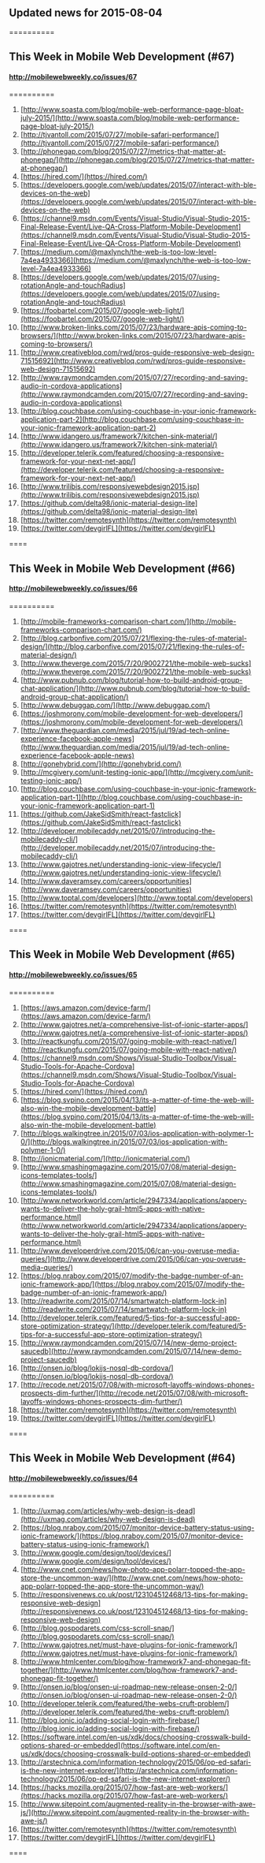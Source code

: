 ## Updated news for 2015-08-04 

==========
## This Week in Mobile Web Development (#67)
#### http://mobilewebweekly.co/issues/67

==========
  1. [http://www.soasta.com/blog/mobile-web-performance-page-bloat-july-2015/](http://www.soasta.com/blog/mobile-web-performance-page-bloat-july-2015/) 
  2. [http://tjvantoll.com/2015/07/27/mobile-safari-performance/](http://tjvantoll.com/2015/07/27/mobile-safari-performance/) 
  3. [http://phonegap.com/blog/2015/07/27/metrics-that-matter-at-phonegap/](http://phonegap.com/blog/2015/07/27/metrics-that-matter-at-phonegap/) 
  4. [https://hired.com/](https://hired.com/) 
  6. [https://developers.google.com/web/updates/2015/07/interact-with-ble-devices-on-the-web](https://developers.google.com/web/updates/2015/07/interact-with-ble-devices-on-the-web) 
  7. [https://channel9.msdn.com/Events/Visual-Studio/Visual-Studio-2015-Final-Release-Event/Live-QA-Cross-Platform-Mobile-Development](https://channel9.msdn.com/Events/Visual-Studio/Visual-Studio-2015-Final-Release-Event/Live-QA-Cross-Platform-Mobile-Development) 
  8. [https://medium.com/@maxlynch/the-web-is-too-low-level-7a4ea4933366](https://medium.com/@maxlynch/the-web-is-too-low-level-7a4ea4933366) 
  9. [https://developers.google.com/web/updates/2015/07/using-rotationAngle-and-touchRadius](https://developers.google.com/web/updates/2015/07/using-rotationAngle-and-touchRadius) 
  10. [https://foobartel.com/2015/07/google-web-light/](https://foobartel.com/2015/07/google-web-light/) 
  11. [http://www.broken-links.com/2015/07/23/hardware-apis-coming-to-browsers/](http://www.broken-links.com/2015/07/23/hardware-apis-coming-to-browsers/) 
  12. [http://www.creativebloq.com/rwd/pros-guide-responsive-web-design-71515692](http://www.creativebloq.com/rwd/pros-guide-responsive-web-design-71515692) 
  13. [http://www.raymondcamden.com/2015/07/27/recording-and-saving-audio-in-cordova-applications](http://www.raymondcamden.com/2015/07/27/recording-and-saving-audio-in-cordova-applications) 
  14. [http://blog.couchbase.com/using-couchbase-in-your-ionic-framework-application-part-2](http://blog.couchbase.com/using-couchbase-in-your-ionic-framework-application-part-2) 
  15. [http://www.idangero.us/framework7/kitchen-sink-material/](http://www.idangero.us/framework7/kitchen-sink-material/) 
  16. [http://developer.telerik.com/featured/choosing-a-responsive-framework-for-your-next-net-app/](http://developer.telerik.com/featured/choosing-a-responsive-framework-for-your-next-net-app/) 
  17. [http://www.trilibis.com/responsivewebdesign2015.jsp](http://www.trilibis.com/responsivewebdesign2015.jsp) 
  18. [https://github.com/delta98/ionic-material-design-lite](https://github.com/delta98/ionic-material-design-lite) 
  19. [https://twitter.com/remotesynth](https://twitter.com/remotesynth) 
  20. [https://twitter.com/devgirlFL](https://twitter.com/devgirlFL) 

====
## This Week in Mobile Web Development (#66)
#### http://mobilewebweekly.co/issues/66

==========
  1. [http://mobile-frameworks-comparison-chart.com/](http://mobile-frameworks-comparison-chart.com/) 
  2. [http://blog.carbonfive.com/2015/07/21/flexing-the-rules-of-material-design/](http://blog.carbonfive.com/2015/07/21/flexing-the-rules-of-material-design/) 
  3. [http://www.theverge.com/2015/7/20/9002721/the-mobile-web-sucks](http://www.theverge.com/2015/7/20/9002721/the-mobile-web-sucks) 
  4. [http://www.pubnub.com/blog/tutorial-how-to-build-android-group-chat-application/](http://www.pubnub.com/blog/tutorial-how-to-build-android-group-chat-application/) 
  6. [http://www.debuggap.com/](http://www.debuggap.com/) 
  7. [https://joshmorony.com/mobile-development-for-web-developers/](https://joshmorony.com/mobile-development-for-web-developers/) 
  8. [http://www.theguardian.com/media/2015/jul/19/ad-tech-online-experience-facebook-apple-news](http://www.theguardian.com/media/2015/jul/19/ad-tech-online-experience-facebook-apple-news) 
  9. [http://gonehybrid.com/](http://gonehybrid.com/) 
  10. [http://mcgivery.com/unit-testing-ionic-app/](http://mcgivery.com/unit-testing-ionic-app/) 
  11. [http://blog.couchbase.com/using-couchbase-in-your-ionic-framework-application-part-1](http://blog.couchbase.com/using-couchbase-in-your-ionic-framework-application-part-1) 
  12. [https://github.com/JakeSidSmith/react-fastclick](https://github.com/JakeSidSmith/react-fastclick) 
  13. [http://developer.mobilecaddy.net/2015/07/introducing-the-mobilecaddy-cli/](http://developer.mobilecaddy.net/2015/07/introducing-the-mobilecaddy-cli/) 
  14. [http://www.gajotres.net/understanding-ionic-view-lifecycle/](http://www.gajotres.net/understanding-ionic-view-lifecycle/) 
  15. [http://www.daveramsey.com/careers/opportunities](http://www.daveramsey.com/careers/opportunities) 
  17. [http://www.toptal.com/developers](http://www.toptal.com/developers) 
  19. [https://twitter.com/remotesynth](https://twitter.com/remotesynth) 
  20. [https://twitter.com/devgirlFL](https://twitter.com/devgirlFL) 

====
## This Week in Mobile Web Development (#65)
#### http://mobilewebweekly.co/issues/65

==========
  1. [https://aws.amazon.com/device-farm/](https://aws.amazon.com/device-farm/) 
  2. [http://www.gajotres.net/a-comprehensive-list-of-ionic-starter-apps/](http://www.gajotres.net/a-comprehensive-list-of-ionic-starter-apps/) 
  3. [http://reactkungfu.com/2015/07/going-mobile-with-react-native/](http://reactkungfu.com/2015/07/going-mobile-with-react-native/) 
  4. [https://channel9.msdn.com/Shows/Visual-Studio-Toolbox/Visual-Studio-Tools-for-Apache-Cordova](https://channel9.msdn.com/Shows/Visual-Studio-Toolbox/Visual-Studio-Tools-for-Apache-Cordova) 
  5. [https://hired.com/](https://hired.com/) 
  7. [https://blog.svpino.com/2015/04/13/its-a-matter-of-time-the-web-will-also-win-the-mobile-development-battle](https://blog.svpino.com/2015/04/13/its-a-matter-of-time-the-web-will-also-win-the-mobile-development-battle) 
  8. [http://blogs.walkingtree.in/2015/07/03/ios-application-with-polymer-1-0/](http://blogs.walkingtree.in/2015/07/03/ios-application-with-polymer-1-0/) 
  9. [http://ionicmaterial.com/](http://ionicmaterial.com/) 
  10. [http://www.smashingmagazine.com/2015/07/08/material-design-icons-templates-tools/](http://www.smashingmagazine.com/2015/07/08/material-design-icons-templates-tools/) 
  12. [http://www.networkworld.com/article/2947334/applications/appery-wants-to-deliver-the-holy-grail-html5-apps-with-native-performance.html](http://www.networkworld.com/article/2947334/applications/appery-wants-to-deliver-the-holy-grail-html5-apps-with-native-performance.html) 
  13. [http://www.developerdrive.com/2015/06/can-you-overuse-media-queries/](http://www.developerdrive.com/2015/06/can-you-overuse-media-queries/) 
  14. [https://blog.nraboy.com/2015/07/modify-the-badge-number-of-an-ionic-framework-app/](https://blog.nraboy.com/2015/07/modify-the-badge-number-of-an-ionic-framework-app/) 
  15. [http://readwrite.com/2015/07/14/smartwatch-platform-lock-in](http://readwrite.com/2015/07/14/smartwatch-platform-lock-in) 
  16. [http://developer.telerik.com/featured/5-tips-for-a-successful-app-store-optimization-strategy/](http://developer.telerik.com/featured/5-tips-for-a-successful-app-store-optimization-strategy/) 
  17. [http://www.raymondcamden.com/2015/07/14/new-demo-project-saucedb](http://www.raymondcamden.com/2015/07/14/new-demo-project-saucedb) 
  18. [http://onsen.io/blog/lokijs-nosql-db-cordova/](http://onsen.io/blog/lokijs-nosql-db-cordova/) 
  19. [http://recode.net/2015/07/08/with-microsoft-layoffs-windows-phones-prospects-dim-further/](http://recode.net/2015/07/08/with-microsoft-layoffs-windows-phones-prospects-dim-further/) 
  20. [https://twitter.com/remotesynth](https://twitter.com/remotesynth) 
  21. [https://twitter.com/devgirlFL](https://twitter.com/devgirlFL) 

====
## This Week in Mobile Web Development (#64)
#### http://mobilewebweekly.co/issues/64

==========
  1. [http://uxmag.com/articles/why-web-design-is-dead](http://uxmag.com/articles/why-web-design-is-dead) 
  2. [https://blog.nraboy.com/2015/07/monitor-device-battery-status-using-ionic-framework/](https://blog.nraboy.com/2015/07/monitor-device-battery-status-using-ionic-framework/) 
  3. [http://www.google.com/design/tool/devices/](http://www.google.com/design/tool/devices/) 
  4. [http://www.cnet.com/news/how-photo-app-polarr-topped-the-app-store-the-uncommon-way/](http://www.cnet.com/news/how-photo-app-polarr-topped-the-app-store-the-uncommon-way/) 
  5. [http://responsivenews.co.uk/post/123104512468/13-tips-for-making-responsive-web-design](http://responsivenews.co.uk/post/123104512468/13-tips-for-making-responsive-web-design) 
  6. [http://blog.gospodarets.com/css-scroll-snap/](http://blog.gospodarets.com/css-scroll-snap/) 
  7. [http://www.gajotres.net/must-have-plugins-for-ionic-framework/](http://www.gajotres.net/must-have-plugins-for-ionic-framework/) 
  8. [http://www.htmlcenter.com/blog/how-framework7-and-phonegap-fit-together/](http://www.htmlcenter.com/blog/how-framework7-and-phonegap-fit-together/) 
  9. [http://onsen.io/blog/onsen-ui-roadmap-new-release-onsen-2-0/](http://onsen.io/blog/onsen-ui-roadmap-new-release-onsen-2-0/) 
  10. [http://developer.telerik.com/featured/the-webs-cruft-problem/](http://developer.telerik.com/featured/the-webs-cruft-problem/) 
  11. [http://blog.ionic.io/adding-social-login-with-firebase/](http://blog.ionic.io/adding-social-login-with-firebase/) 
  12. [https://software.intel.com/en-us/xdk/docs/choosing-crosswalk-build-options-shared-or-embedded](https://software.intel.com/en-us/xdk/docs/choosing-crosswalk-build-options-shared-or-embedded) 
  13. [http://arstechnica.com/information-technology/2015/06/op-ed-safari-is-the-new-internet-explorer/](http://arstechnica.com/information-technology/2015/06/op-ed-safari-is-the-new-internet-explorer/) 
  14. [https://hacks.mozilla.org/2015/07/how-fast-are-web-workers/](https://hacks.mozilla.org/2015/07/how-fast-are-web-workers/) 
  15. [http://www.sitepoint.com/augmented-reality-in-the-browser-with-awe-js/](http://www.sitepoint.com/augmented-reality-in-the-browser-with-awe-js/) 
  16. [https://twitter.com/remotesynth](https://twitter.com/remotesynth) 
  17. [https://twitter.com/devgirlFL](https://twitter.com/devgirlFL) 

====
